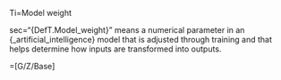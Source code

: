 Ti=Model weight

sec=“{DefT.Model_weight}” means a numerical parameter in an {_artificial_intelligence} model that is adjusted through training and that helps determine how inputs are transformed into outputs.

=[G/Z/Base]
